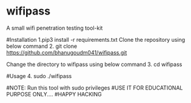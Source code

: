 # wifipass

A small wifi penetration testing tool-kit

#Installation
1.pip3 install -r requirements.txt
Clone the repository using below command
2. git clone https://github.com/bhanugoudm041/wifipass.git

Change the directory to wifipass using below command
3.  cd wifipass

#Usage
4. sudo ./wifipass 

#NOTE: Run this tool with sudo privileges
#USE IT FOR EDUCATIONAL PURPOSE ONLY....
#HAPPY HACKING
